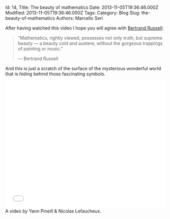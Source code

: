 Id: 14,
Title: The beauty of mathematics
Date: 2013-11-05T19:36:46.000Z
Modified: 2013-11-05T19:36:46.000Z
Tags:
Category: Blog
Slug: the-beauty-of-mathematics
Authors: Marcello Seri

After having watched this video I hope you will agree with [Bertrand Russell](http://en.wikipedia.org/wiki/Bertrand_Russell):

> &quot;Mathematics, rightly viewed, possesses not only truth, but supreme beauty &mdash; a beauty cold and austere, without the gorgeous trappings of painting or music.&quot;
>
> &mdash; Bertrand Russell

And this is just a scratch of the surface of the mysterious wonderful world that is hiding behind those fascinating symbols.

<iframe src="//player.vimeo.com/video/77330591?byline=0&amp;color=8e8ed6" width="100%" height="400" frameborder="0" webkitallowfullscreen mozallowfullscreen allowfullscreen></iframe> 
A video by Yann Pineill &amp; Nicolas Lefaucheux.
